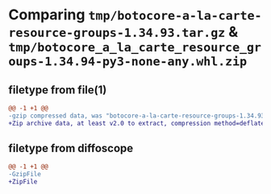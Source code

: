 # Comparing `tmp/botocore-a-la-carte-resource-groups-1.34.93.tar.gz` & `tmp/botocore_a_la_carte_resource_groups-1.34.94-py3-none-any.whl.zip`

## filetype from file(1)

```diff
@@ -1 +1 @@
-gzip compressed data, was "botocore-a-la-carte-resource-groups-1.34.93.tar", last modified: Sat Apr 27 01:01:07 2024, max compression
+Zip archive data, at least v2.0 to extract, compression method=deflate
```

## filetype from diffoscope

```diff
@@ -1 +1 @@
-GzipFile
+ZipFile
```


